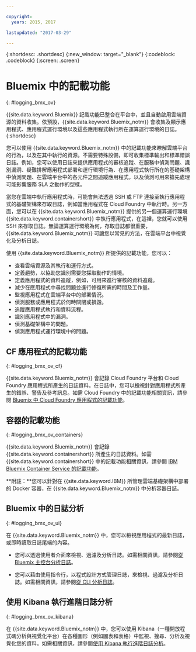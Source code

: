 ```yaml
---

copyright:
  years: 2015, 2017

lastupdated: "2017-03-29"

---
```



{:shortdesc: .shortdesc}
{:new_window: target="_blank"}
{:codeblock: .codeblock}
{:screen: .screen}

# Bluemix 中的記載功能
{: #logging_bmx_ov}

{{site.data.keyword.Bluemix}} 記載功能已整合在平台中，並且自動啟用雲端資源的資料收集。依預設，{{site.data.keyword.Bluemix_notm}} 會收集及顯示應用程式、應用程式運行環境以及這些應用程式執行所在運算運行環境的日誌。
{:shortdesc}

您可以使用 {{site.data.keyword.Bluemix_notm}} 中的記載功能來瞭解雲端平台的行為，以及在其中執行的資源。不需要特殊設備，即可收集標準輸出和標準錯誤日誌。例如，您可以使用日誌來提供應用程式的審核追蹤、在服務中偵測問題、識別漏洞、疑難排解應用程式部署和運行環境行為、在應用程式執行所在的基礎架構中偵測問題、在雲端平台中的各元件之間追蹤應用程式，以及偵測可用來搶先處理可能影響服務 SLA 之動作的型樣。

當您在雲端中執行應用程式時，可能會無法透過 SSH 或 FTP 連接至執行應用程式的基礎架構來存取日誌，例如當應用程式在 Cloud Foundry 中執行時。另一方面，您可以在 {{site.data.keyword.Bluemix_notm}} 提供的另一個運算運行環境 {{site.data.keyword.containershort}} 中執行應用程式，在這裡，您就可以使用 SSH 來存取日誌。無論運算運行環境為何，存取日誌都很重要，{{site.data.keyword.Bluemix_notm}} 可讓您以常見的方法，在雲端平台中視覺化及分析日誌。

使用 {{site.data.keyword.Bluemix_notm}} 所提供的記載功能，您可以：

* 查看雲端資源及其執行和運行方式。
* 定義趨勢，以協助您識別需要您採取動作的情境。
* 定義應用程式的資料追蹤，例如，可用來進行審核的資料追蹤。
* 減少在應用程式中尋找問題並進行修復所需的時間及工作量。 
* 監視應用程式在雲端平台中的部署情況。
* 偵測服務或應用程式於何時關閉或損毀。
* 追蹤應用程式執行和資料流程。
* 識別應用程式中的漏洞。
* 偵測基礎架構中的問題。
* 偵測應用程式運行環境中的問題。

## CF 應用程式的記載功能
{: #logging_bmx_ov_cf}

{{site.data.keyword.Bluemix_notm}} 會記錄 Cloud Foundry 平台和 Cloud Foundry 應用程式所產生的日誌資料。在日誌中，您可以檢視針對應用程式所產生的錯誤、警告及參考訊息。如需 Cloud Foundry 中的記載功能相關資訊，請參閱 [Bluemix 中 Cloud Foundry 應用程式的記載功能](cfapps/logging_cf_apps.html#logging_bluemix_cf_apps)。

## 容器的記載功能
{: #logging_bmx_ov_containers}

{{site.data.keyword.Bluemix_notm}} 會記錄 {{site.data.keyword.containershort}} 所產生的日誌資料。如需 {{site.data.keyword.containershort}} 中的記載功能相關資訊，請參閱 [IBM Bluemix Container Service 的記載功能](containers/logging_containers_ov.html#logging_containers_ov)。  

**附註：**您可以針對在 {{site.data.keyword.IBM}} 所管理雲端基礎架構中部署的 Docker 容器，在 {{site.data.keyword.Bluemix_notm}} 中分析容器日誌。

## Bluemix 中的日誌分析
{: #logging_bmx_ov_ui}

在 {{site.data.keyword.Bluemix_notm}} 中，您可以檢視應用程式的最新日誌，或即時讀取日誌尾端的內容。

* 您可以透過使用者介面來檢視、過濾及分析日誌。如需相關資訊，請參閱[從 Bluemix 主控台分析日誌](logging_view_dashboard.html#analyzing_logs_bmx_ui)。

* 您可以藉由使用指令行，以程式設計方式管理日誌，來檢視、過濾及分析日誌。如需相關資訊，請參閱[從 CLI 分析日誌](logging_view_cli.html#analyzing_logs_cli)。

## 使用 Kibana 執行進階日誌分析
{: #logging_bmx_ov_kibana}

在 {{site.data.keyword.Bluemix_notm}} 中，您可以使用 Kibana（一種開放程式碼分析與視覺化平台）在各種圖形（例如圖表和表格）中監視、搜尋、分析及視覺化您的資料。如需相關資訊，請參閱[使用 Kibana 執行進階日誌分析](kibana4/analyzing_logs_Kibana.html#analyzing_logs_Kibana)。


